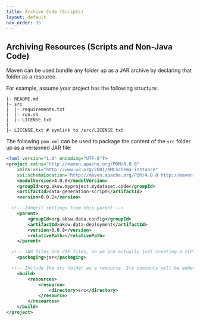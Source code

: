 ```yaml
---
title: Archive Code (Scripts)
layout: default
nav_order: 35
---
```


## Archiving Resources (Scripts and Non-Java Code)

Maven can be used bundle any folder up as a JAR archive by declaring that folder as a resource.

For example, assume your project has the following structure:

```
|- README.md
|- src
|  |- requirements.txt
|  |- run.sh
|  |- LICENSE.txt
|
|- LICENSE.txt # symlink to /src/LICENSE.txt
```

The following `pom.xml` can be used to package the content of the `src` folder up as a versioned JAR file:

```xml
<?xml version="1.0" encoding="UTF-8"?>
<project xmlns="http://maven.apache.org/POM/4.0.0"
	xmlns:xsi="http://www.w3.org/2001/XMLSchema-instance"
	xsi:schemaLocation="http://maven.apache.org/POM/4.0.0 http://maven.apache.org/xsd/maven-4.0.0.xsd">
	<modelVersion>4.0.0</modelVersion>
	<groupId>org.aksw.myproject.mydataset.code</groupId>
	<artifactId>data-generation-script</artifactId>
	<version>0.0.2</version>

  <!-- Inherit settings from this parent -->
	<parent>
		<groupId>org.aksw.data.config</groupId>
		<artifactId>aksw-data-deployment</artifactId>
		<version>0.0.8</version>
		<relativePath></relativePath>
	</parent>

  <!-- JAR files are ZIP files, so we are actually just creating a ZIP file here -->
	<packaging>jar</packaging>

  <!-- Include the src folder as a resource. Its contents will be added to the root of the JAR bundle. -->
	<build>
		<resources>
			<resource>
				<directory>src</directory>
			</resource>
		</resources>
	</build>
</project>
```

